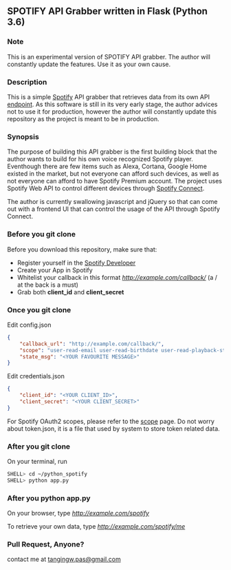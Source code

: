 ## SPOTIFY API Grabber written in Flask (Python 3.6)

### Note
This is an experimental version of SPOTIFY API grabber. The author will constantly update the features. Use it as your own cause.

### Description
This is a simple [Spotify](https://www.spotify.com) API grabber that retrieves data from its own API [endpoint](https://beta.developer.spotify.com). As this software is still in its very early stage, the author advices not to use it for production, however the author will constantly update this repository as the project is meant to be in production.

### Synopsis
The purpose of building this API grabber is the first building block that the author wants to build for his own voice recognized Spotify player. Eventhough there are few items such as Alexa, Cortana, Google Home existed in the market, but not everyone can afford such devices, as well as not everyone can afford to have Spotify Premium account. The project uses Spotify Web API to control different devices through [Spotify Connect](https://www.spotify.com/my-en/connect/).

The author is currently swallowing javascript and jQuery so that can come out with a frontend UI that can control the usage of the API through Spotify Connect.

### Before you **git clone**
Before you download this repository, make sure that:
* Register yourself in the [Spotify Developer](https://beta.developer.spotify.com)
* Create your App in Spotify
* Whitelist your callback in this format *http://example.com/callback/* (a / at the back is a must)
* Grab both **client_id** and **client_secret**

### Once you **git clone**
Edit config.json
```json
{
    "callback_url": "http://example.com/callback/",
    "scope": "user-read-email user-read-birthdate user-read-playback-state",
    "state_msg": "<YOUR FAVOURITE MESSAGE>"
}
```

Edit credentials.json
```json
{
    "client_id": "<YOUR CLIENT_ID>",
    "client_secret": "<YOUR CLIENT_SECRET>"
}
```

For Spotify OAuth2 scopes, please refer to the [scope](https://developer.spotify.com/web-api/using-scopes/) page. 
Do not worry about token.json, it is a file that used by system to store token related data.

### After you **git clone**
On your terminal, run 
```bash
SHELL> cd ~/python_spotify
SHELL> python app.py
```

### After you **python app.py**
On your browser, type *http://example.com/spotify*

To retrieve your own data, type *http://example.com/spotify/me*


### Pull Request, Anyone?
contact me at [tangingw.pas@gmail.com](mailto:tangingw.pas@gmail.com)
